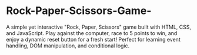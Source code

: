 # Rock-Paper-Scissors-Game-
A simple yet interactive "Rock, Paper, Scissors" game built with HTML, CSS, and JavaScript. Play against the computer, race to 5 points to win, and enjoy a dynamic reset button for a fresh start! Perfect for learning event handling, DOM manipulation, and conditional logic.

